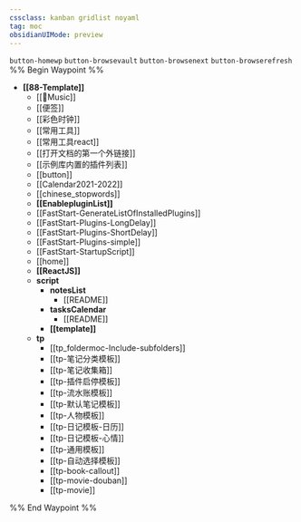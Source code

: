 ```yaml
---
cssclass: kanban gridlist noyaml
tag: moc
obsidianUIMode: preview
--- 
```

`button-homewp`  `button-browsevault`  `button-browsenext` `button-browserefresh` 
%% Begin Waypoint %%
- **[[88-Template]]**
	- [[🎵Music]]
	- [[便签]]
	- [[彩色时钟]]
	- [[常用工具]]
	- [[常用工具react]]
	- [[打开文档的第一个外链接]]
	- [[示例库内置的插件列表]]
	- [[button]]
	- [[Calendar2021-2022]]
	- [[chinese_stopwords]]
	- **[[EnablepluginList]]**
	- [[FastStart-GenerateListOfInstalledPlugins]]
	- [[FastStart-Plugins-LongDelay]]
	- [[FastStart-Plugins-ShortDelay]]
	- [[FastStart-Plugins-simple]]
	- [[FastStart-StartupScript]]
	- [[home]]
	- **[[ReactJS]]**
	- **script**
		- **notesList**
			- [[README]]
		- **tasksCalendar**
			- [[README]]
		- **[[template]]**
	- **tp**
		- [[tp_foldermoc-Include-subfolders]]
		- [[tp-笔记分类模板]]
		- [[tp-笔记收集箱]]
		- [[tp-插件启停模板]]
		- [[tp-流水账模板]]
		- [[tp-默认笔记模板]]
		- [[tp-人物模板]]
		- [[tp-日记模板-日历]]
		- [[tp-日记模板-心情]]
		- [[tp-通用模板]]
		- [[tp-自动选择模板]]
		- [[tp-book-callout]]
		- [[tp-movie-douban]]
		- [[tp-movie]]

%% End Waypoint %%